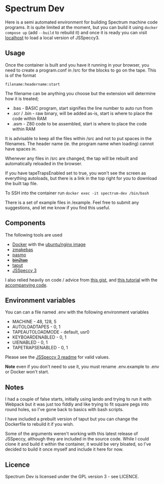 # Spectrum Dev

Here is a semi automated environment for building Spectrum machine code programs. It is quite limited at the moment, but you can build it using ```docker compose up``` (add ```--build``` to rebuild it) and once it is ready you can visit [localhost](http://localhost) to load a local version of JSSpeccy3.

## Usage

Once the container is built and you have it running in your browser, you need to create a program.conf in /src for the blocks to go on the tape. This is of the format

```filename:headername:start```

The filename can be anything you choose but the extension will determine how it is treated;

* .bas - BASIC program, start signifies the line number to auto run from
* .scr / .bin - raw binary, will be added as-is, start is where to place the code within RAM
* .asm - Z80 code to be assembled, start is where to place the code within RAM

It is advisable to keep all the files within /src and not to put spaces in the filenames. The header name (ie. the program name when loading) cannot have spaces in.

Whenever any files in /src are changed, the tap will be rebuilt and automatically reloaded in the browser.

If you have tapeTrapsEnabled set to true, you won't see the screen as everything autoloads, but there is a link in the top right for you to download the built tap file.

To SSH into the container run ```docker exec -it spectrum-dev /bin/bash```

There is a set of example files in /example. Feel free to submit any suggestions, and let me know if you find this useful. 

## Components

The following tools are used

* [Docker](https://www.docker.com/) with the [ubuntu/nginx image](https://hub.docker.com/r/ubuntu/nginx)
* [zmakebas](https://github.com/z00m128/zmakebas)
* [pasmo](https://pasmo.speccy.org/)
* ~~[bin2tap](http://zeroteam.sk/bin2tap.html)~~
* [taput](https://github.com/Sivvus/taput)
* [JSSpeccy 3](https://github.com/gasman/jsspeccy3)

I also relied heavily on code / advice from [this gist](https://gist.github.com/wesort/fabf99b0d4c06093057ac7e3cdcd38fd), and [this tutorial](https://benjamin.computer/posts/2022-04-22-ZX-coding.html) with the [accompanying code](https://github.com/OniDaito/speccy).

## Environment variables

You can can a file named .env with the following environment variables

* MACHINE - 48, 128, 5
* AUTOLOADTAPES - 0, 1
* TAPEAUTOLOADMODE - default, usr0
* KEYBOARDENABLED - 0, 1
* UIENABLED - 0, 1
* TAPETRAPSENABLED - 0, 1

Please see the [JSSpeccy 3 readme](https://github.com/gasman/jsspeccy3#embedding) for valid values.

**Note** even if you don't need to use it, you must rename .env.example to .env or Docker won't start.

## Notes

I had a couple of false starts, initially using lando and trying to run it with Webpack but it was just too fiddly and like trying to fit square pegs into round holes, so I've gone back to basics with bash scripts.

I have included a prebuilt version of taput but you can change the Dockerfile to rebuild it if you wish.

Some of the arguments weren't working with this latest release of JSSpeccy, although they are included in the source code. While I could clone it and build it within the container, it would be very bloated, so I've decided to build it once myself and include it here for now.

## Licence

Spectrum Dev is licensed under the GPL version 3 - see LICENCE.
